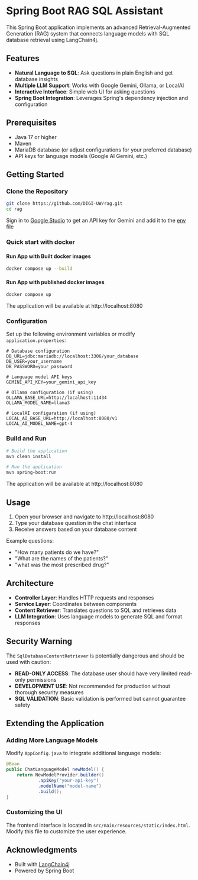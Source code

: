 # Spring Boot RAG SQL Assistant

This Spring Boot application implements an advanced Retrieval-Augmented Generation (RAG) system that connects language models with SQL database retrieval using LangChain4j.

## Features

- **Natural Language to SQL**: Ask questions in plain English and get database insights
- **Multiple LLM Support**: Works with Google Gemini, Ollama, or LocalAI
- **Interactive Interface**: Simple web UI for asking questions
- **Spring Boot Integration**: Leverages Spring's dependency injection and configuration

## Prerequisites

- Java 17 or higher
- Maven
- MariaDB database (or adjust configurations for your preferred database)
- API keys for language models (Google AI Gemini, etc.)

## Getting Started

### Clone the Repository

```bash
git clone https://github.com/DIGI-UW/rag.git
cd rag
```

Sign in  to [Google Studio](https://aistudio.google.com) to get an API key for Gemini and add it to the [env](.env) file

### Quick start with docker

#### Run App with Built docker images

```bash
docker compose up --build

```

#### Run App with published docker images
```bash
docker compose up

```

The application will be available at http://localhost:8080

### Configuration

Set up the following environment variables or modify `application.properties`:

```properties
# Database configuration
DB_URL=jdbc:mariadb://localhost:3306/your_database
DB_USER=your_username
DB_PASSWORD=your_password

# Language model API keys
GEMINI_API_KEY=your_gemini_api_key

# Ollama configuration (if using)
OLLAMA_BASE_URL=http://localhost:11434
OLLAMA_MODEL_NAME=llama3

# LocalAI configuration (if using)
LOCAL_AI_BASE_URL=http://localhost:8080/v1
LOCAL_AI_MODEL_NAME=gpt-4
```

### Build and Run

```bash
# Build the application
mvn clean install

# Run the application
mvn spring-boot:run
```

The application will be available at http://localhost:8080

## Usage

1. Open your browser and navigate to http://localhost:8080
2. Type your database question in the chat interface
3. Receive answers based on your database content

Example questions:
- "How many patients do we have?"
- "What are the names of the patients?"
- "what was the most prescribed drug?"

## Architecture

- **Controller Layer**: Handles HTTP requests and responses
- **Service Layer**: Coordinates between components
- **Content Retriever**: Translates questions to SQL and retrieves data
- **LLM Integration**: Uses language models to generate SQL and format responses

## Security Warning

The `SqlDatabaseContentRetriever` is potentially dangerous and should be used with caution:

- **READ-ONLY ACCESS**: The database user should have very limited read-only permissions
- **DEVELOPMENT USE**: Not recommended for production without thorough security measures
- **SQL VALIDATION**: Basic validation is performed but cannot guarantee safety

## Extending the Application

### Adding More Language Models

Modify `AppConfig.java` to integrate additional language models:

```java
@Bean
public ChatLanguageModel newModel() {
    return NewModelProvider.builder()
            .apiKey("your-api-key")
            .modelName("model-name")
            .build();
}
```

### Customizing the UI

The frontend interface is located in `src/main/resources/static/index.html`. Modify this file to customize the user experience.

## Acknowledgments

- Built with [LangChain4j](https://github.com/langchain4j/langchain4j)
- Powered by Spring Boot
